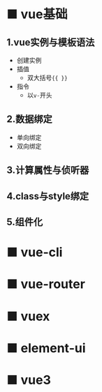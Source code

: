 # ■ vue基础
## 1.vue实例与模板语法
- 创建实例 
- 插值
  - 双大括号`{{ }}`
- 指令
  - 以`v-`开头
## 2.数据绑定
- 单向绑定
- 双向绑定
## 3.计算属性与侦听器
## 4.class与style绑定
## 5.组件化
# ■ vue-cli

# ■ vue-router

# ■ vuex

# ■ element-ui

# ■ vue3